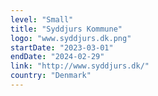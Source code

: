 ```yaml
---
level: "Small"
title: "Syddjurs Kommune"
logo: "www.syddjurs.dk.png"
startDate: "2023-03-01"
endDate: "2024-02-29"
link: "http://www.syddjurs.dk/"
country: "Denmark"
---
```

